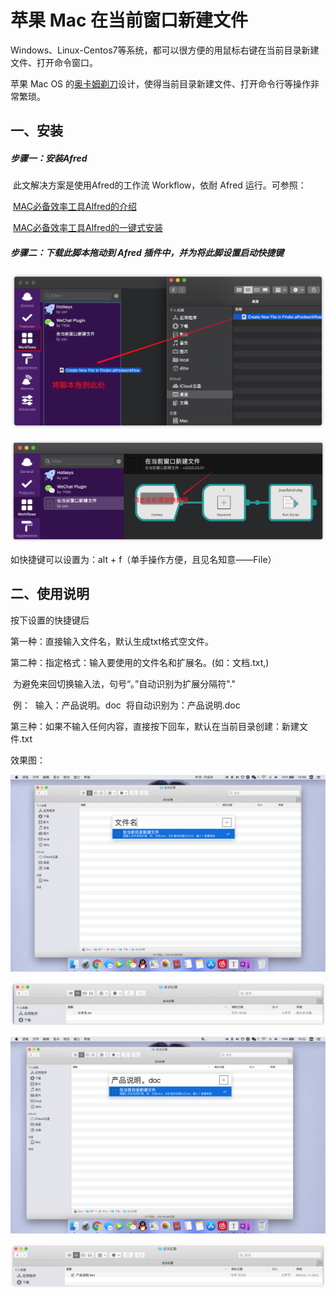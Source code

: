 # 苹果 Mac 在当前窗口新建文件

Windows、Linux-Centos7等系统，都可以很方便的用鼠标右键在当前目录新建文件、打开命令窗口。

苹果 Mac OS 的[奥卡姆剃刀](https://baike.baidu.com/item/%E5%A5%A5%E5%8D%A1%E5%A7%86%E5%89%83%E5%88%80%E5%8E%9F%E7%90%86/10900565?fr=aladdin)设计，使得当前目录新建文件、打开命令行等操作非常繁琐。

## 一、安装

##### 步骤一：安装Afred

​		此文解决方案是使用Afred的工作流 Workflow，依耐 Afred 运行。可参照：

​		[MAC必备效率工具Alfred的介绍](https://www.jianshu.com/p/cf16b2c973e9)

​		[MAC必备效率工具Alfred的一键式安装](https://www.jianshu.com/p/d21f8302f70f)

##### 步骤二：下载此脚本拖动到 Afred 插件中，并为将此脚设置启动快捷键

![install](README.assets/install.png)

![ hotkey](README.assets/hotkey.png)

  如快捷键可以设置为：alt + f（单手操作方便，且见名知意——File）



## 二、使用说明

按下设置的快捷键后

第一种：直接输入文件名，默认生成txt格式空文件。

第二种：指定格式：输入要使用的文件名和扩展名。(如：文档.txt,)

​				为避免来回切换输入法，句号“。”自动识别为扩展分隔符"." 

​				例：
​						输入：产品说明。doc
​						将自动识别为：产品说明.doc

第三种：如果不输入任何内容，直接按下回车，默认在当前目录创建：新建文件.txt



效果图：

![只输入文件名](README.assets/只输入文件名.png)



![只输入文件名默认生成txt](README.assets/只输入文件名默认生成txt.png)

![避免来回切换输入法，可输入句号](README.assets/避免来回切换输入法，可输入句号.png)

![句号自动识别为扩展分隔符](README.assets/句号自动识别为扩展分隔符.png)